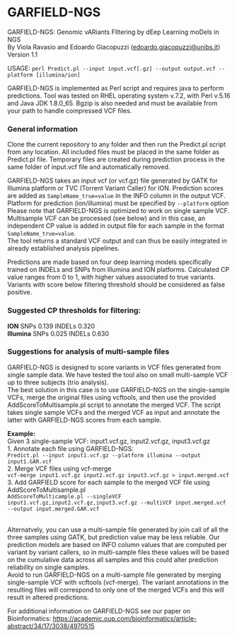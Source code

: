# GARFIELD-NGS
GARFIELD-NGS: Genomic vARiants FIltering by dEep Learning moDels in NGS
<br> By Viola Ravasio and Edoardo Giacopuzzi (edoardo.giacopuzzi@unibs.it)
Version 1.1

USAGE: `perl Predict.pl --input input.vcf[.gz] --output output.vcf --platform [illumina/ion]`

GARFIELD-NGS is implemented as Perl script and requires java to perform predictions. Tool was tested on RHEL operating system v.7.2, with Perl v.5.16 and Java JDK 1.8.0_65. Bgzip is also needed and must be available from your path to handle compressed VCF files.

### General information

Clone the current repository to any folder and then run the Predict.pl script from any location. All included files must be placed in the same folder as Predict.pl file. Temporary files are created during prediction process in the same folder of input.vcf file and automatically removed.

GARFIELD-NGS takes an input vcf (or vcf.gz) file generated by GATK for Illumina platform or TVC (Torrent Variant Caller) for ION. Prediction scores are added as `SampleName_true=value` in the INFO column in the output VCF. Platform for prediction (ion/illumina) must be specified by `--platform` option
<br>Please note that GARFIELD-NGS is optimized to work on single sample VCF. Multisample VCF can be processed (see below) and in this case, an independent CP value is added in output file for each sample in the format `SampleName_true=value`.
<br>The tool returns a standard VCF output and can thus be easily integrated in already established analysis pipelines.

Predictions are made based on four deep learning models specifically trained on INDELs and SNPs from Illumina and ION platforms. Calculated CP value ranges from 0 to 1, with higher values associated to true variants.
Variants with score below filtering threshold should be considered as false positive. 

### Suggested CP thresholds for filtering:
**ION**       SNPs 0.139  INDELs 0.320
<br>**Illumina**  SNPs 0.025  INDELs 0.630

### Suggestions for analysis of multi-sample files</bold>
GARFIELD-NGS is designed to score variants in VCF files generated from single sample data. We have tested the tool also on small multi-sample VCF up to three subjects (trio analysis). 
<br>The best solution in this case is to use GARFIELD-NGS on the single-sample VCFs, merge the original files using vcftools, and then use the provided AddScoreToMultisample.pl script to annotate the merged VCF. The script takes single sample VCFs and the merged VCF as input and annotate the latter with GARFIELD-NGS scores from each sample.

**Example:**
<br>Given 3 single-sample VCF: input1.vcf.gz, input2.vcf.gz, input3.vcf.gz
<br>1. Annotate each file using GARFIELD-NGS:
<br>  `Predict.pl --input input1.vcf.gz --platform illumina --output input1.GAR.vcf`
<br>2. Merge VCF files using vcf-merge
<br>  `vcf-merge input1.vcf.gz input2.vcf.gz input3.vcf.gz > input.merged.vcf`
<br>3. Add GARFIELD score for each sample to the merged VCF file using AddScoreToMultisample.pl
<br>  `AddScoreToMulticample.pl --singleVCF input1.vcf.gz,input2.vcf.gz,input3.vcf.gz --multiVCF input.merged.vcf --output input.merged.GAR.vcf`

<br>Alternatvely, you can use a multi-sample file generated by join call of all the three samples using GATK, but prediction value may be less reliable. Our prediction models are based on INFO column values that are computed per variant by variant callers, so in multi-sample files these values will be based on the cumulative data across all samples and this could alter prediction reliability on single samples. 
<br>Avoid to run GARFIELD-NGS on a multi-sample file generated by merging single-sample VCF with vcftools (vcf-merge). The variant annotations in the resulting files will correspond to only one of the merged VCFs and this will result in altered predictions.

For additional information on GARFIELD-NGS see our paper on Bioinformatics:
https://academic.oup.com/bioinformatics/article-abstract/34/17/3038/4970515
